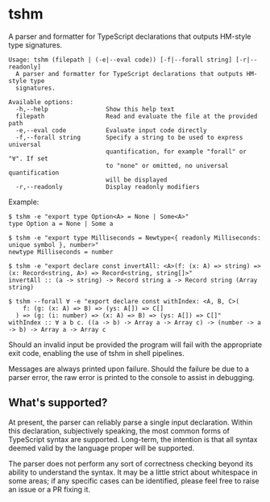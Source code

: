 # tshm

A parser and formatter for TypeScript declarations that outputs HM-style type signatures.

```
Usage: tshm (filepath | (-e|--eval code)) [-f|--forall string] [-r|--readonly]
  A parser and formatter for TypeScript declarations that outputs HM-style type
  signatures.

Available options:
  -h,--help                Show this help text
  filepath                 Read and evaluate the file at the provided path
  -e,--eval code           Evaluate input code directly
  -f,--forall string       Specify a string to be used to express universal
                           quantification, for example "forall" or "∀". If set
                           to "none" or omitted, no universal quantification
                           will be displayed
  -r,--readonly            Display readonly modifiers
```

Example:

```
$ tshm -e "export type Option<A> = None | Some<A>"
type Option a = None | Some a

$ tshm -e "export type Milliseconds = Newtype<{ readonly Milliseconds: unique symbol }, number>"
newtype Milliseconds = number

$ tshm -e "export declare const invertAll: <A>(f: (x: A) => string) => (x: Record<string, A>) => Record<string, string[]>"
invertAll :: (a -> string) -> Record string a -> Record string (Array string)

$ tshm --forall ∀ -e "export declare const withIndex: <A, B, C>(
    f: (g: (x: A) => B) => (ys: A[]) => C[]
  ) => (g: (i: number) => (x: A) => B) => (ys: A[]) => C[]"
withIndex :: ∀ a b c. ((a -> b) -> Array a -> Array c) -> (number -> a -> b) -> Array a -> Array c
```

Should an invalid input be provided the program will fail with the appropriate exit code, enabling the use of tshm in shell pipelines.

Messages are always printed upon failure. Should the failure be due to a parser error, the raw error is printed to the console to assist in debugging.

## What's supported?

At present, the parser can reliably parse a single input declaration. Within this declaration, subjectively speaking, the most common forms of TypeScript syntax are supported. Long-term, the intention is that all syntax deemed valid by the language proper will be supported.

The parser does not perform any sort of correctness checking beyond its ability to understand the syntax. It may be a little strict about whitespace in some areas; if any specific cases can be identified, please feel free to raise an issue or a PR fixing it.

